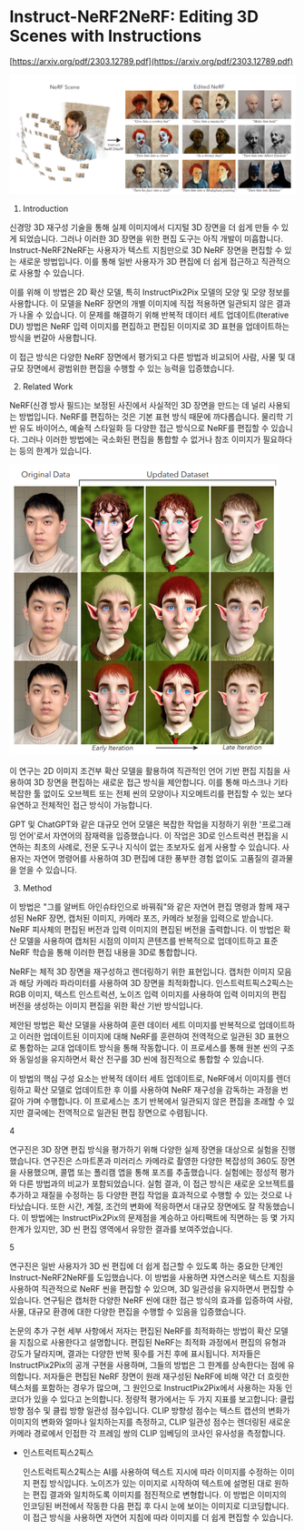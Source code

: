 # Instruct-NeRF2NeRF: Editing 3D Scenes with Instructions

[https://arxiv.org/pdf/2303.12789.pdf](https://arxiv.org/pdf/2303.12789.pdf)

![Untitled](Instruct-NeRF2NeRF%20Editing%203D%20Scenes%20with%20Instruct%20f18337f49f0e42c892f9259c88312c5a/Untitled.png)

1. Introduction

신경망 3D 재구성 기술을 통해 실제 이미지에서 디지털 3D 장면을 더 쉽게 만들 수 있게 되었습니다. 그러나 이러한 3D 장면을 위한 편집 도구는 아직 개발이 미흡합니다. Instruct-NeRF2NeRF는 사용자가 텍스트 지침만으로 3D NeRF 장면을 편집할 수 있는 새로운 방법입니다. 이를 통해 일반 사용자가 3D 편집에 더 쉽게 접근하고 직관적으로 사용할 수 있습니다.

이를 위해 이 방법은 2D 확산 모델, 특히 InstructPix2Pix 모델의 모양 및 모양 정보를 사용합니다. 이 모델을 NeRF 장면의 개별 이미지에 직접 적용하면 일관되지 않은 결과가 나올 수 있습니다. 이 문제를 해결하기 위해 반복적 데이터 세트 업데이트(Iterative DU) 방법은 NeRF 입력 이미지를 편집하고 편집된 이미지로 3D 표현을 업데이트하는 방식을 번갈아 사용합니다.

이 접근 방식은 다양한 NeRF 장면에서 평가되고 다른 방법과 비교되어 사람, 사물 및 대규모 장면에서 광범위한 편집을 수행할 수 있는 능력을 입증했습니다.

2. Related Work

NeRF(신경 방사 필드)는 보정된 사진에서 사실적인 3D 장면을 만드는 데 널리 사용되는 방법입니다. NeRF를 편집하는 것은 기본 표현 방식 때문에 까다롭습니다. 물리학 기반 유도 바이어스, 예술적 스타일화 등 다양한 접근 방식으로 NeRF를 편집할 수 있습니다. 그러나 이러한 방법에는 국소화된 편집을 통합할 수 없거나 참조 이미지가 필요하다는 등의 한계가 있습니다.

![Untitled](Instruct-NeRF2NeRF%20Editing%203D%20Scenes%20with%20Instruct%20f18337f49f0e42c892f9259c88312c5a/Untitled%201.png)

이 연구는 2D 이미지 조건부 확산 모델을 활용하여 직관적인 언어 기반 편집 지침을 사용하여 3D 장면을 편집하는 새로운 접근 방식을 제안합니다. 이를 통해 마스크나 기타 복잡한 툴 없이도 오브젝트 또는 전체 씬의 모양이나 지오메트리를 편집할 수 있는 보다 유연하고 전체적인 접근 방식이 가능합니다.

GPT 및 ChatGPT와 같은 대규모 언어 모델은 복잡한 작업을 지정하기 위한 '프로그래밍 언어'로서 자연어의 잠재력을 입증했습니다. 이 작업은 3D로 인스트럭션 편집을 시연하는 최초의 사례로, 전문 도구나 지식이 없는 초보자도 쉽게 사용할 수 있습니다. 사용자는 자연어 명령어를 사용하여 3D 편집에 대한 풍부한 경험 없이도 고품질의 결과물을 얻을 수 있습니다.

3. Method

이 방법은 "그를 알버트 아인슈타인으로 바꿔줘"와 같은 자연어 편집 명령과 함께 재구성된 NeRF 장면, 캡처된 이미지, 카메라 포즈, 카메라 보정을 입력으로 받습니다. NeRF 피사체의 편집된 버전과 입력 이미지의 편집된 버전을 출력합니다. 이 방법은 확산 모델을 사용하여 캡처된 시점의 이미지 콘텐츠를 반복적으로 업데이트하고 표준 NeRF 학습을 통해 이러한 편집 내용을 3D로 통합합니다.

NeRF는 체적 3D 장면을 재구성하고 렌더링하기 위한 표현입니다. 캡처한 이미지 모음과 해당 카메라 파라미터를 사용하여 3D 장면을 최적화합니다. 인스트럭트픽스2픽스는 RGB 이미지, 텍스트 인스트럭션, 노이즈 입력 이미지를 사용하여 입력 이미지의 편집 버전을 생성하는 이미지 편집을 위한 확산 기반 방식입니다.

제안된 방법은 확산 모델을 사용하여 훈련 데이터 세트 이미지를 반복적으로 업데이트하고 이러한 업데이트된 이미지에 대해 NeRF를 훈련하여 전역적으로 일관된 3D 표현으로 통합하는 교대 업데이트 방식을 통해 작동합니다. 이 프로세스를 통해 원본 씬의 구조와 동일성을 유지하면서 확산 전구를 3D 씬에 점진적으로 통합할 수 있습니다.

이 방법의 핵심 구성 요소는 반복적 데이터 세트 업데이트로, NeRF에서 이미지를 렌더링하고 확산 모델로 업데이트한 후 이를 사용하여 NeRF 재구성을 감독하는 과정을 번갈아 가며 수행합니다. 이 프로세스는 초기 반복에서 일관되지 않은 편집을 초래할 수 있지만 결국에는 전역적으로 일관된 편집 장면으로 수렴됩니다.

4

연구진은 3D 장면 편집 방식을 평가하기 위해 다양한 실제 장면을 대상으로 실험을 진행했습니다. 연구진은 스마트폰과 미러리스 카메라로 촬영한 다양한 복잡성의 360도 장면을 사용했으며, 콜맵 또는 폴리캠 앱을 통해 포즈를 추출했습니다. 실험에는 정성적 평가와 다른 방법과의 비교가 포함되었습니다. 실험 결과, 이 접근 방식은 새로운 오브젝트를 추가하고 재질을 수정하는 등 다양한 편집 작업을 효과적으로 수행할 수 있는 것으로 나타났습니다. 또한 시간, 계절, 조건의 변화에 적응하면서 대규모 장면에도 잘 작동했습니다. 이 방법에는 InstructPix2Pix의 문제점을 계승하고 아티팩트에 직면하는 등 몇 가지 한계가 있지만, 3D 씬 편집 영역에서 유망한 결과를 보여주었습니다.

5

연구진은 일반 사용자가 3D 씬 편집에 더 쉽게 접근할 수 있도록 하는 중요한 단계인 Instruct-NeRF2NeRF를 도입했습니다. 이 방법을 사용하면 자연스러운 텍스트 지침을 사용하여 직관적으로 NeRF 씬을 편집할 수 있으며, 3D 일관성을 유지하면서 편집할 수 있습니다. 연구팀은 캡처한 다양한 NeRF 씬에 대한 접근 방식의 효과를 입증하여 사람, 사물, 대규모 환경에 대한 다양한 편집을 수행할 수 있음을 입증했습니다.

논문의 추가 구현 세부 사항에서 저자는 편집된 NeRF를 최적화하는 방법이 확산 모델을 지침으로 사용한다고 설명합니다. 편집된 NeRF는 최적화 과정에서 편집의 유형과 강도가 달라지며, 결과는 다양한 반복 횟수를 거친 후에 표시됩니다. 저자들은 InstructPix2Pix의 공개 구현을 사용하며, 그들의 방법은 그 한계를 상속한다는 점에 유의합니다. 저자들은 편집된 NeRF 장면이 원래 재구성된 NeRF에 비해 약간 더 흐릿한 텍스처를 포함하는 경우가 많으며, 그 원인으로 InstructPix2Pix에서 사용하는 자동 인코더가 있을 수 있다고 논의합니다. 정량적 평가에서는 두 가지 지표를 보고합니다: 클립 방향 점수 및 클립 방향 일관성 점수입니다. CLIP 방향성 점수는 텍스트 캡션의 변화가 이미지의 변화와 얼마나 일치하는지를 측정하고, CLIP 일관성 점수는 렌더링된 새로운 카메라 경로에서 인접한 각 프레임 쌍의 CLIP 임베딩의 코사인 유사성을 측정합니다.

- 인스트럭트픽스2픽스
    
    인스트럭트픽스2픽스는 AI를 사용하여 텍스트 지시에 따라 이미지를 수정하는 이미지 편집 방식입니다. 노이즈가 있는 이미지로 시작하여 텍스트에 설명된 대로 원하는 편집 결과와 일치하도록 이미지를 점진적으로 변형합니다. 이 방법은 이미지의 인코딩된 버전에서 작동한 다음 편집 후 다시 눈에 보이는 이미지로 디코딩합니다. 이 접근 방식을 사용하면 자연어 지침에 따라 이미지를 더 쉽게 편집할 수 있습니다.